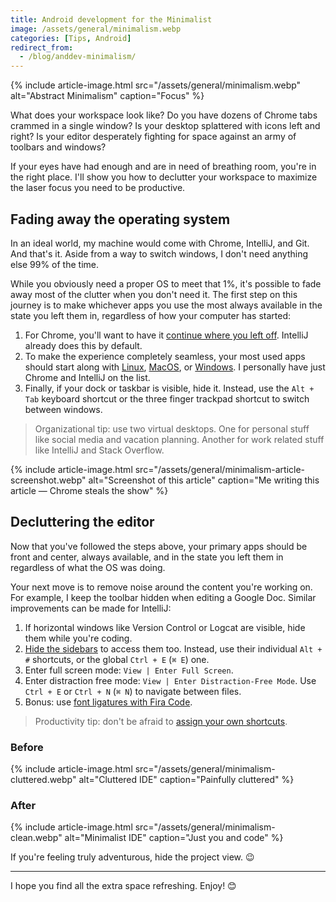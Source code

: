 ```yaml
---
title: Android development for the Minimalist
image: /assets/general/minimalism.webp
categories: [Tips, Android]
redirect_from:
  - /blog/anddev-minimalism/
---
```


{% include article-image.html src="/assets/general/minimalism.webp" alt="Abstract Minimalism" caption="Focus" %}

What does your workspace look like? Do you have dozens of Chrome tabs crammed in a single window? Is
your desktop splattered with icons left and right? Is your editor desperately fighting for space
against an army of toolbars and windows?

If your eyes have had enough and are in need of breathing room, you're in the right place. I'll show
you how to declutter your workspace to maximize the laser focus you need to be productive.

## Fading away the operating system

In an ideal world, my machine would come with Chrome, IntelliJ, and Git. And that's it. Aside from a
way to switch windows, I don't need anything else 99% of the time.

While you obviously need a proper OS to meet that 1%, it's possible to fade away most of the clutter
when you don't need it. The first step on this journey is to make whichever apps you use the most
always available in the state you left them in, regardless of how your computer has started:

1. For Chrome, you'll want to have it
   [continue where you left off](https://support.google.com/chrome/answer/95314). IntelliJ already
   does this by default.
1. To make the experience completely seamless, your most used apps should start along with
   [Linux](https://stackoverflow.com/a/7221787/4548500),
   [MacOS](http://osxdaily.com/2006/11/29/how-to-launch-application-on-system-start-in-mac-os-x/),
   or [Windows](https://support.microsoft.com/en-us/help/4026268/windows-10-change-startup-apps). I
   personally have just Chrome and IntelliJ on the list.
1. Finally, if your dock or taskbar is visible, hide it. Instead, use the `Alt + Tab`
   keyboard shortcut or the three finger trackpad shortcut to switch between windows.

> Organizational tip: use two virtual desktops. One for personal stuff like social media and
vacation planning. Another for work related stuff like IntelliJ and Stack Overflow.

{% include article-image.html src="/assets/general/minimalism-article-screenshot.webp" alt="Screenshot of this article" caption="Me writing this article — Chrome steals the show" %}

## Decluttering the editor

Now that you've followed the steps above, your primary apps should be front and center, always
available, and in the state you left them in regardless of what the OS was doing.

Your next move is to remove noise around the content you're working on. For example, I keep the
toolbar hidden when editing a Google Doc. Similar improvements can be made for IntelliJ:

1. If horizontal windows like Version Control or Logcat are visible, hide them while you're coding.
1. [Hide the sidebars](https://www.jetbrains.com/help/idea/manipulating-the-tool-windows.html#show-all)
   to access them too. Instead, use their individual `Alt + #` shortcuts, or the global `Ctrl + E`
   (`⌘ E`) one.
1. Enter full screen mode: `View | Enter Full Screen`.
1. Enter distraction free mode: `View | Enter Distraction-Free Mode`. Use `Ctrl + E` or `Ctrl + N`
   (`⌘ N`) to navigate between files.
1. Bonus: use
   [font ligatures with Fira Code](https://github.com/tonsky/FiraCode/wiki/Intellij-products-instructions#version-20182).

> Productivity tip: don't be afraid to
[assign your own shortcuts](https://www.jetbrains.com/help/idea/configuring-keyboard-and-mouse-shortcuts.html).

### Before

{% include article-image.html src="/assets/general/minimalism-cluttered.webp" alt="Cluttered IDE" caption="Painfully cluttered" %}

### After

{% include article-image.html src="/assets/general/minimalism-clean.webp" alt="Minimalist IDE" caption="Just you and code" %}

If you're feeling truly adventurous, hide the project view. 😉

<hr/>

I hope you find all the extra space refreshing. Enjoy! 😊
